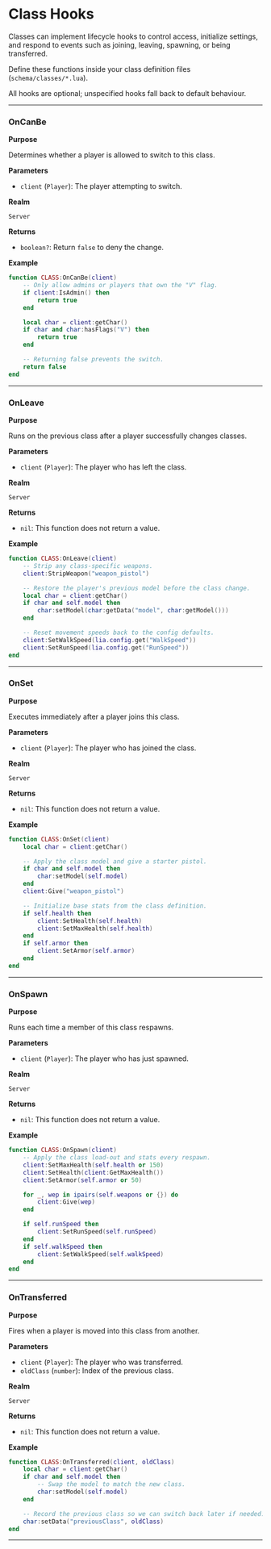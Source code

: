 # Class Hooks

Classes can implement lifecycle hooks to control access, initialize settings, and respond to events such as joining, leaving, spawning, or being transferred.

Define these functions inside your class definition files (`schema/classes/*.lua`).

All hooks are optional; unspecified hooks fall back to default behaviour.

---

### OnCanBe

**Purpose**

Determines whether a player is allowed to switch to this class.

**Parameters**

* `client` (`Player`): The player attempting to switch.

**Realm**

`Server`

**Returns**

* `boolean?`: Return `false` to deny the change.

**Example**

```lua
function CLASS:OnCanBe(client)
    -- Only allow admins or players that own the "V" flag.
    if client:IsAdmin() then
        return true
    end

    local char = client:getChar()
    if char and char:hasFlags("V") then
        return true
    end

    -- Returning false prevents the switch.
    return false
end
```

---

### OnLeave

**Purpose**

Runs on the previous class after a player successfully changes classes.

**Parameters**

* `client` (`Player`): The player who has left the class.

**Realm**

`Server`

**Returns**

* `nil`: This function does not return a value.

**Example**

```lua
function CLASS:OnLeave(client)
    -- Strip any class-specific weapons.
    client:StripWeapon("weapon_pistol")

    -- Restore the player's previous model before the class change.
    local char = client:getChar()
    if char and self.model then
        char:setModel(char:getData("model", char:getModel()))
    end

    -- Reset movement speeds back to the config defaults.
    client:SetWalkSpeed(lia.config.get("WalkSpeed"))
    client:SetRunSpeed(lia.config.get("RunSpeed"))
end
```

---

### OnSet

**Purpose**

Executes immediately after a player joins this class.

**Parameters**

* `client` (`Player`): The player who has joined the class.

**Realm**

`Server`

**Returns**

* `nil`: This function does not return a value.

**Example**

```lua
function CLASS:OnSet(client)
    local char = client:getChar()

    -- Apply the class model and give a starter pistol.
    if char and self.model then
        char:setModel(self.model)
    end
    client:Give("weapon_pistol")

    -- Initialize base stats from the class definition.
    if self.health then
        client:SetHealth(self.health)
        client:SetMaxHealth(self.health)
    end
    if self.armor then
        client:SetArmor(self.armor)
    end
end
```

---

### OnSpawn

**Purpose**

Runs each time a member of this class respawns.

**Parameters**

* `client` (`Player`): The player who has just spawned.

**Realm**

`Server`

**Returns**

* `nil`: This function does not return a value.

**Example**

```lua
function CLASS:OnSpawn(client)
    -- Apply the class load-out and stats every respawn.
    client:SetMaxHealth(self.health or 150)
    client:SetHealth(client:GetMaxHealth())
    client:SetArmor(self.armor or 50)

    for _, wep in ipairs(self.weapons or {}) do
        client:Give(wep)
    end

    if self.runSpeed then
        client:SetRunSpeed(self.runSpeed)
    end
    if self.walkSpeed then
        client:SetWalkSpeed(self.walkSpeed)
    end
end
```

---

### OnTransferred

**Purpose**

Fires when a player is moved into this class from another.

**Parameters**

* `client` (`Player`): The player who was transferred.
* `oldClass` (`number`): Index of the previous class.

**Realm**

`Server`

**Returns**

* `nil`: This function does not return a value.

**Example**

```lua
function CLASS:OnTransferred(client, oldClass)
    local char = client:getChar()
    if char and self.model then
        -- Swap the model to match the new class.
        char:setModel(self.model)
    end

    -- Record the previous class so we can switch back later if needed.
    char:setData("previousClass", oldClass)
end
```

---
